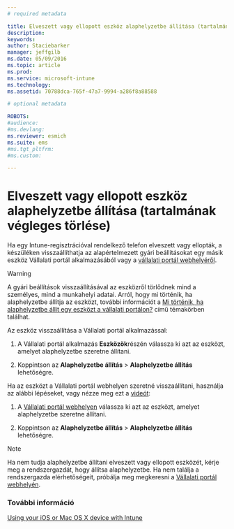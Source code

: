 ```yaml
---
# required metadata

title: Elveszett vagy ellopott eszköz alaphelyzetbe állítása (tartalmának végleges törlése) | Microsoft Intune
description:
keywords:
author: Staciebarker
manager: jeffgilb
ms.date: 05/09/2016
ms.topic: article
ms.prod:
ms.service: microsoft-intune
ms.technology:
ms.assetid: 70788dca-765f-47a7-9994-a286f8a88588

# optional metadata

ROBOTS:
#audience:
#ms.devlang:
ms.reviewer: esmich
ms.suite: ems
#ms.tgt_pltfrm:
#ms.custom:

---
```



# Elveszett vagy ellopott eszköz alaphelyzetbe állítása (tartalmának végleges törlése)

Ha egy Intune-regisztrációval rendelkező telefon elveszett vagy ellopták, a készüléken visszaállíthatja az alapértelmezett gyári beállításokat egy másik eszköz Vállalati portál alkalmazásából vagy a [vállalati portál webhelyéről](http://portal.manage.microsoft.com).

> [!WARNING]
> A gyári beállítások visszaállításával az eszközről törlődnek mind a személyes, mind a munkahelyi adatai. Arról, hogy mi történik, ha alaphelyzetbe állítja az eszközt, további információt a [Mi történik, ha alaphelyzetbe állít egy eszközt a vállalati portálon?](what-happens-if-you-reset-your-device-using-the-company-portal-ios.md) című témakörben találhat.

Az eszköz visszaállítása a Vállalati portál alkalmazással:

1.  A Vállalati portál alkalmazás **Eszközök**részén válassza ki azt az eszközt, amelyet alaphelyzetbe szeretne állítani.

2.  Koppintson az **Alaphelyzetbe állítás** &gt; **Alaphelyzetbe állítás** lehetőségre.

Ha az eszközt a Vállalati portál webhelyen szeretné visszaállítani, használja az alábbi lépéseket, vagy nézze meg ezt a [videót](http://aka.ms/jhdjak):

1.  A [Vállalati portál webhelyen](http://portal.manage.microsoft.com) válassza ki azt az eszközt, amelyet alaphelyzetbe szeretne állítani.

2.  Koppintson az **Alaphelyzetbe állítás** &gt; **Alaphelyzetbe állítás** lehetőségre.
> [!NOTE]
> Ha nem tudja alaphelyzetbe állítani elveszett vagy ellopott eszközét, kérje meg a rendszergazdát, hogy állítsa alaphelyzetbe. Ha nem találja a rendszergazda elérhetőségeit, próbálja meg megkeresni a [Vállalati portál webhelyén](http://portal.manage.microsoft.com).

### További információ
[Using your iOS or Mac OS X device with Intune](using-your-ios-or-mac-os-x-device-with-intune.md)

<!--HONumber=Jun16_HO1-->


